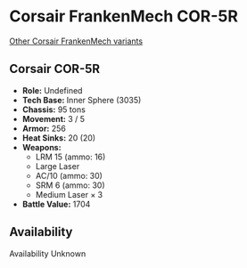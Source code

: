 # Corsair FrankenMech COR-5R 

[Other Corsair FrankenMech variants](../corsair_frankenmech.md) 

## Corsair COR-5R 

- **Role:** Undefined 
- **Tech Base:** Inner Sphere (3035) 
- **Chassis:** 95 tons 
- **Movement:** 3 / 5 
- **Armor:** 256 
- **Heat Sinks:** 20 (20) 
- **Weapons:** 
  - LRM 15 (ammo: 16) 
  - Large Laser 
  - AC/10 (ammo: 30) 
  - SRM 6 (ammo: 30) 
  - Medium Laser × 3 
- **Battle Value:** 1704 

## Availability 

Availability Unknown 

